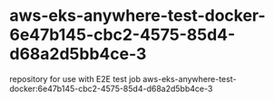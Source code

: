 # aws-eks-anywhere-test-docker-6e47b145-cbc2-4575-85d4-d68a2d5bb4ce-3
repository for use with E2E test job aws-eks-anywhere-test-docker:6e47b145-cbc2-4575-85d4-d68a2d5bb4ce-3
